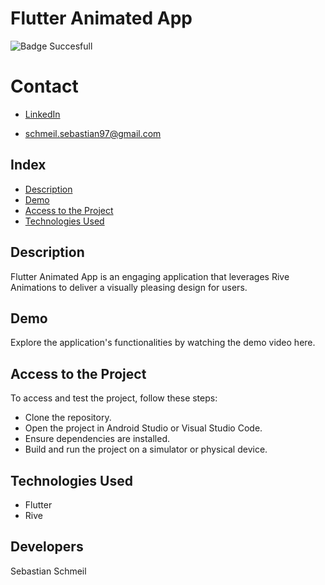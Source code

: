 # **Flutter Animated App**

![Badge Succesfull](https://img.shields.io/badge/STATUS-FINALIZED-green)

# Contact
* [LinkedIn](https://www.linkedin.com/in/sebastian-schmeil/)

* schmeil.sebastian97@gmail.com

## Index
- [Description](#description)
- [Demo](#demo)
- [Access to the Project](#access-to-the-project)
- [Technologies Used](#technologies-used) 

## Description
Flutter Animated App is an engaging application that leverages Rive Animations to deliver a visually pleasing design for users.

## Demo
Explore the application's functionalities by watching the demo video here.

## Access to the Project

To access and test the project, follow these steps:

* Clone the repository.
* Open the project in Android Studio or Visual Studio Code.
* Ensure dependencies are installed.
* Build and run the project on a simulator or physical device.

## Technologies Used
+ Flutter
+ Rive

## Developers
Sebastian Schmeil
